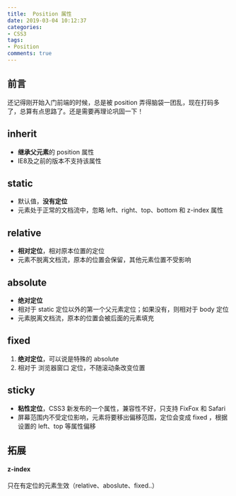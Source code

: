 ```yaml
---
title:  Position 属性
date: 2019-03-04 10:12:37
categories:
- CSS3
tags:
- Position
comments: true
---
```


## 前言
还记得刚开始入门前端的时候，总是被 position 弄得脑袋一团乱，现在打码多了，总算有点思路了。还是需要再理论巩固一下！

<!-- more -->

## inherit

- **继承父元素**的 position 属性
- IE8及之前的版本不支持该属性

## static

- 默认值，**没有定位**
- 元素处于正常的文档流中，忽略 left、right、top、bottom 和 z-index 属性

## relative

- **相对定位**，相对原本位置的定位
- 元素不脱离文档流，原本的位置会保留，其他元素位置不受影响

## absolute

- **绝对定位**
- 相对于 static 定位以外的第一个父元素定位；如果没有，则相对于 body 定位
- 元素脱离文档流，原本的位置会被后面的元素填充

## fixed

1. **绝对定位**，可以说是特殊的 absolute
2. 相对于 浏览器窗口 定位，不随滚动条改变位置

## sticky

- **粘性定位**，CSS3 新发布的一个属性，兼容性不好，只支持 FixFox 和 Safari
- 屏幕范围内不受定位影响，元素将要移出偏移范围，定位会变成 fixed ，根据设置的 left、top 等属性偏移

## 拓展

#### z-index

只在有定位的元素生效（relative、aboslute、fixed..）